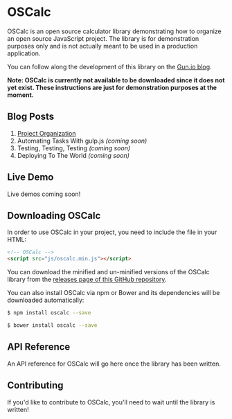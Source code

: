 # OSCalc

OSCalc is an open source calculator library demonstrating how to organize an open source
JavaScript project. The library is for demonstration purposes only and is not actually meant to be
used in a production application.

You can follow along the development of this library on the [Gun.io blog](https://gun.io/blog/).

__Note: OSCalc is currently not available to be downloaded since it does not yet exist. These
instructions are just for demonstration purposes at the moment.__


## Blog Posts

1. [Project Organization](https://gun.io/blog/maintaining-an-open-source-project/)
2. Automating Tasks With gulp.js *(coming soon)*
3. Testing, Testing, Testing *(coming soon)*
4. Deploying To The World *(coming soon)*


## Live Demo

Live demos coming soon!


## Downloading OSCalc

In order to use OSCalc in your project, you need to include the file in your HTML:

```html
<!-- OSCalc -->
<script src="js/oscalc.min.js"></script>
```

You can download the minified and un-minified versions of the OSCalc library from the
[releases page of this GitHub repository](https://github.com/firebase/oscalc/releases).

You can also install OSCalc via npm or Bower and its dependencies will be downloaded automatically:

```bash
$ npm install oscalc --save
```

```bash
$ bower install oscalc --save
```


## API Reference

An API reference for OSCalc will go here once the library has been written.


## Contributing

If you'd like to contribute to OSCalc, you'll need to wait until the library is written!
